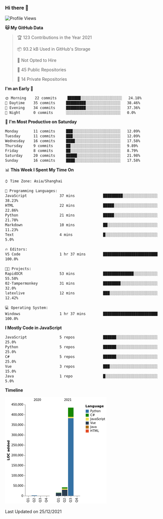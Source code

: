 ### Hi there 👋
<!--START_SECTION:waka-->
![Profile Views](http://img.shields.io/badge/Profile%20Views-0-blue)

**🐱 My GitHub Data** 

> 🏆 123 Contributions in the Year 2021
 > 
> 📦 93.2 kB Used in GitHub's Storage 
 > 
> 🚫 Not Opted to Hire
 > 
> 📜 45 Public Repositories 
 > 
> 🔑 14 Private Repositories  
 > 
**I'm an Early 🐤** 

```text
🌞 Morning    22 commits     ██████░░░░░░░░░░░░░░░░░░░   24.18% 
🌆 Daytime    35 commits     █████████░░░░░░░░░░░░░░░░   38.46% 
🌃 Evening    34 commits     █████████░░░░░░░░░░░░░░░░   37.36% 
🌙 Night      0 commits      ░░░░░░░░░░░░░░░░░░░░░░░░░   0.0%

```
📅 **I'm Most Productive on Saturday** 

```text
Monday       11 commits     ███░░░░░░░░░░░░░░░░░░░░░░   12.09% 
Tuesday      11 commits     ███░░░░░░░░░░░░░░░░░░░░░░   12.09% 
Wednesday    16 commits     ████░░░░░░░░░░░░░░░░░░░░░   17.58% 
Thursday     9 commits      ██░░░░░░░░░░░░░░░░░░░░░░░   9.89% 
Friday       8 commits      ██░░░░░░░░░░░░░░░░░░░░░░░   8.79% 
Saturday     20 commits     █████░░░░░░░░░░░░░░░░░░░░   21.98% 
Sunday       16 commits     ████░░░░░░░░░░░░░░░░░░░░░   17.58%

```


📊 **This Week I Spent My Time On** 

```text
⌚︎ Time Zone: Asia/Shanghai

💬 Programming Languages: 
JavaScript               37 mins             █████████░░░░░░░░░░░░░░░░   38.23% 
HTML                     22 mins             █████░░░░░░░░░░░░░░░░░░░░   22.86% 
Python                   21 mins             █████░░░░░░░░░░░░░░░░░░░░   21.78% 
Markdown                 10 mins             ██░░░░░░░░░░░░░░░░░░░░░░░   11.23% 
Text                     4 mins              █░░░░░░░░░░░░░░░░░░░░░░░░   5.0%

🔥 Editors: 
VS Code                  1 hr 37 mins        █████████████████████████   100.0%

🐱‍💻 Projects: 
RapidOCR                 53 mins             ██████████████░░░░░░░░░░░   55.58% 
02-Tampermonkey          31 mins             ████████░░░░░░░░░░░░░░░░░   32.0% 
latexlive                12 mins             ███░░░░░░░░░░░░░░░░░░░░░░   12.42%

💻 Operating System: 
Windows                  1 hr 37 mins        █████████████████████████   100.0%

```

**I Mostly Code in JavaScript** 

```text
JavaScript               5 repos             ██████░░░░░░░░░░░░░░░░░░░   25.0% 
Python                   5 repos             ██████░░░░░░░░░░░░░░░░░░░   25.0% 
C#                       5 repos             ██████░░░░░░░░░░░░░░░░░░░   25.0% 
Vue                      3 repos             ███░░░░░░░░░░░░░░░░░░░░░░   15.0% 
Java                     1 repo              █░░░░░░░░░░░░░░░░░░░░░░░░   5.0%

```


**Timeline**

![Chart not found](https://raw.githubusercontent.com/cesaryuan/cesaryuan/main/charts/bar_graph.png) 


 Last Updated on 25/12/2021
<!--END_SECTION:waka-->

<!--
**cesaryuan/Cesaryuan** is a ✨ _special_ ✨ repository because its `README.md` (this file) appears on your GitHub profile.

Here are some ideas to get you started:

- 🔭 I’m currently working on ...
- 🌱 I’m currently learning ...
- 👯 I’m looking to collaborate on ...
- 🤔 I’m looking for help with ...
- 💬 Ask me about ...
- 📫 How to reach me: ...
- 😄 Pronouns: ...
- ⚡ Fun fact: ...
-->
